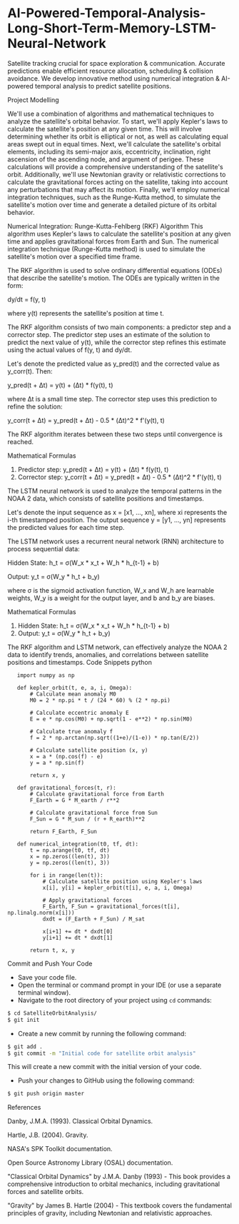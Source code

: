 # AI-Powered-Temporal-Analysis-Long-Short-Term-Memory-LSTM-Neural-Network
Satellite tracking crucial for space exploration &amp; communication. Accurate predictions enable efficient resource allocation, scheduling &amp; collision avoidance. We develop innovative method using numerical integration & AI-powered temporal analysis to predict satellite positions.

Project Modelling

We'll use a combination of algorithms and mathematical techniques to analyze the satellite's orbital behavior. To start, we'll apply Kepler's laws to calculate the satellite's position at any given time. This will involve determining whether its orbit is elliptical or not, as well as calculating equal areas swept out in equal times. Next, we'll calculate the satellite's orbital elements, including its semi-major axis, eccentricity, inclination, right ascension of the ascending node, and argument of perigee. These calculations will provide a comprehensive understanding of the satellite's orbit. Additionally, we'll use Newtonian gravity or relativistic corrections to calculate the gravitational forces acting on the satellite, taking into account any perturbations that may affect its motion. Finally, we'll employ numerical integration techniques, such as the Runge-Kutta method, to simulate the satellite's motion over time and generate a detailed picture of its orbital behavior.

Numerical Integration: Runge-Kutta-Fehlberg (RKF) Algorithm
This algorithm uses Kepler's laws to calculate the satellite's position at any given time and applies gravitational forces from Earth and Sun. The numerical integration technique (Runge-Kutta method) is used to simulate the satellite's motion over a specified time frame.

The RKF algorithm is used to solve ordinary differential equations (ODEs) that describe the satellite's motion. The ODEs are typically written in the form:

dy/dt = f(y, t)

where y(t) represents the satellite's position at time t.

The RKF algorithm consists of two main components: a predictor step and a corrector step. The predictor step uses an estimate of the solution to predict the next value of y(t), while the corrector step refines this estimate using the actual values of f(y, t) and dy/dt.

Let's denote the predicted value as y_pred(t) and the corrected value as y_corr(t). Then:

y_pred(t + Δt) = y(t) + (Δt) \* f(y(t), t)

where Δt is a small time step. The corrector step uses this prediction to refine the solution:

y_corr(t + Δt) = y_pred(t + Δt) - 0.5 \* (Δt)^2 \* f'(y(t), t)

The RKF algorithm iterates between these two steps until convergence is reached.

Mathematical Formulas

1. Predictor step:
y_pred(t + Δt) = y(t) + (Δt) \* f(y(t), t)
2. Corrector step:
y_corr(t + Δt) = y_pred(t + Δt) - 0.5 \* (Δt)^2 \* f'(y(t), t)


The LSTM neural network is used to analyze the temporal patterns in the NOAA 2 data, which consists of satellite positions and timestamps.

Let's denote the input sequence as x = [x1, ..., xn], where xi represents the i-th timestamped position. The output sequence y = [y1, ..., yn] represents the predicted values for each time step.

The LSTM network uses a recurrent neural network (RNN) architecture to process sequential data:

Hidden State: h_t = σ(W_x \* x_t + W_h \* h_{t-1} + b)

Output: y_t = σ(W_y \* h_t + b_y)

where σ is the sigmoid activation function, W_x and W_h are learnable weights, W_y is a weight for the output layer, and b and b_y are biases.

Mathematical Formulas

1. Hidden State:
h_t = σ(W_x \* x_t + W_h \* h_{t-1} + b)
2. Output:
y_t = σ(W_y \* h_t + b_y)

The RKF algorithm and LSTM network, can effectively analyze the NOAA 2 data to identify trends, anomalies, and correlations between satellite positions and timestamps.
       Code Snippets
       python
       
       
       
       import numpy as np
       
       def kepler_orbit(t, e, a, i, Omega):
           # Calculate mean anomaly M0
           M0 = 2 * np.pi * t / (24 * 60) % (2 * np.pi)
       
           # Calculate eccentric anomaly E
           E = e * np.cos(M0) + np.sqrt(1 - e**2) * np.sin(M0)
       
           # Calculate true anomaly f
           f = 2 * np.arctan(np.sqrt((1+e)/(1-e)) * np.tan(E/2))
       
           # Calculate satellite position (x, y)
           x = a * (np.cos(f) - e)
           y = a * np.sin(f)
       
           return x, y
       
       def gravitational_forces(t, r):
           # Calculate gravitational force from Earth
           F_Earth = G * M_earth / r**2
       
           # Calculate gravitational force from Sun
           F_Sun = G * M_sun / (r + R_earth)**2
       
           return F_Earth, F_Sun
       
       def numerical_integration(t0, tf, dt):
           t = np.arange(t0, tf, dt)
           x = np.zeros((len(t), 3))
           y = np.zeros((len(t), 3))
       
           for i in range(len(t)):
               # Calculate satellite position using Kepler's laws
               x[i], y[i] = kepler_orbit(t[i], e, a, i, Omega)
       
               # Apply gravitational forces
               F_Earth, F_Sun = gravitational_forces(t[i], np.linalg.norm(x[i]))
               dxdt = (F_Earth + F_Sun) / M_sat
       
               x[i+1] += dt * dxdt[0]
               y[i+1] += dt * dxdt[1]
       
           return t, x, y

Commit and Push Your Code

* Save your code file.
* Open the terminal or command prompt in your IDE (or use a separate terminal window).
* Navigate to the root directory of your project using `cd` commands:
```bash
$ cd SatelliteOrbitAnalysis/
$ git init
```
* Create a new commit by running the following command:
```bash
$ git add .
$ git commit -m "Initial code for satellite orbit analysis"
```
This will create a new commit with the initial version of your code.
* Push your changes to GitHub using the following command:
```bash
$ git push origin master
```

References

Danby, J.M.A. (1993). Classical Orbital Dynamics.

Hartle, J.B. (2004). Gravity. 

NASA's SPK Toolkit documentation.

Open Source Astronomy Library (OSAL) documentation.

"Classical Orbital Dynamics" by J.M.A. Danby (1993) - This book provides a comprehensive introduction to orbital mechanics, including gravitational forces and satellite orbits. 

"Gravity" by James B. Hartle (2004) - This textbook covers the fundamental principles of gravity, including Newtonian and relativistic approaches.

